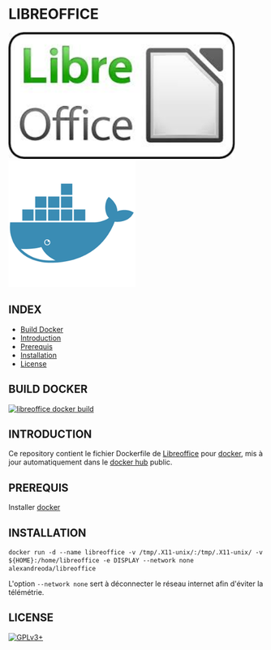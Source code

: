 # LIBREOFFICE

![libreoffice](https://raw.githubusercontent.com/oda-alexandre/libreoffice/master/img/logo-libreoffice.png) ![docker](https://raw.githubusercontent.com/oda-alexandre/libreoffice/master/img/logo-docker.png)


## INDEX

- [Build Docker](#BUILD)
- [Introduction](#INTRODUCTION)
- [Prerequis](#PREREQUIS)
- [Installation](#INSTALLATION)
- [License](#LICENSE)


## BUILD DOCKER

[![libreoffice docker build](https://img.shields.io/docker/build/alexandreoda/libreoffice.svg)](https://hub.docker.com/r/alexandreoda/libreoffice)


## INTRODUCTION

Ce repository contient le fichier Dockerfile de [Libreoffice](https://www.libreoffice.org/) pour [docker](https://www.docker.com), mis à jour automatiquement dans le [docker hub](https://hub.docker.com/r/alexandreoda/libreoffice/) public.


## PREREQUIS

Installer [docker](https://www.docker.com)


## INSTALLATION

```
docker run -d --name libreoffice -v /tmp/.X11-unix/:/tmp/.X11-unix/ -v ${HOME}:/home/libreoffice -e DISPLAY --network none alexandreoda/libreoffice
```

L'option `--network none` sert à déconnecter le réseau internet afin d'éviter la télémétrie.


## LICENSE

[![GPLv3+](http://gplv3.fsf.org/gplv3-127x51.png)](https://github.com/oda-alexandre/libreoffice/blob/master/LICENSE)
